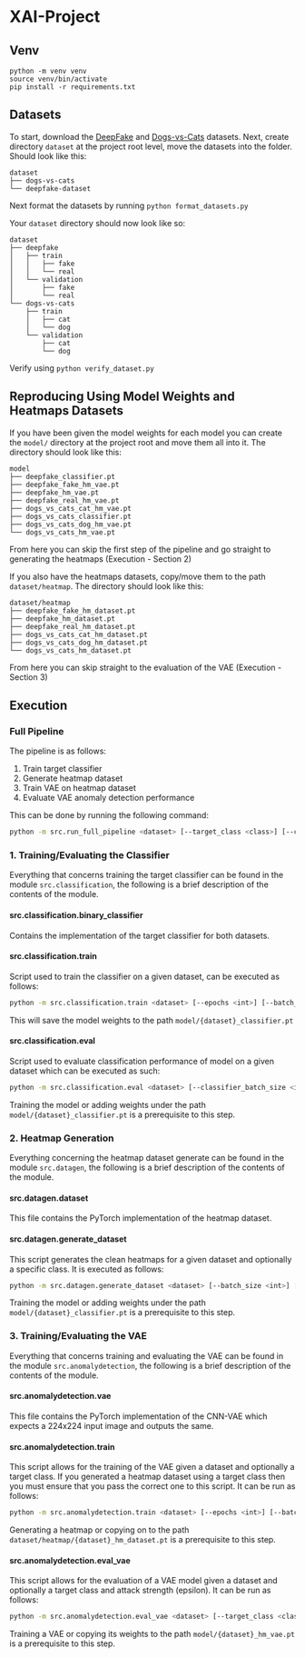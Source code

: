 # XAI-Project
## Venv
```
python -m venv venv  
source venv/bin/activate  
pip install -r requirements.txt
```

## Datasets
To start, download the [DeepFake](https://www.kaggle.com/datasets/itamargr/dfdc-faces-of-the-train-sample/data) and [Dogs-vs-Cats](https://www.kaggle.com/c/dogs-vs-cats/data) datasets. Next, create directory `dataset` at the project root level, move the datasets into the folder. Should look like this:
```
dataset
├── dogs-vs-cats
└── deepfake-dataset
```

Next format the datasets by running `python format_datasets.py`

Your `dataset` directory should now look like so: 

```
dataset
├── deepfake
│   ├── train
│   │   ├── fake
│   │   └── real
│   └── validation
│       ├── fake
│       └── real
└── dogs-vs-cats
    ├── train
    │   ├── cat
    │   └── dog
    └── validation
        ├── cat
        └── dog
```
    
Verify using `python verify_dataset.py`

## Reproducing Using Model Weights and Heatmaps Datasets
If you have been given the model weights for each model you can create the `model/` directory at the project root and move them all into it.
The directory should look like this: 
```
model
├── deepfake_classifier.pt
├── deepfake_fake_hm_vae.pt
├── deepfake_hm_vae.pt
├── deepfake_real_hm_vae.pt
├── dogs_vs_cats_cat_hm_vae.pt
├── dogs_vs_cats_classifier.pt
├── dogs_vs_cats_dog_hm_vae.pt
└── dogs_vs_cats_hm_vae.pt
```

From here you can skip the first step of the pipeline and go straight to generating the heatmaps (Execution - Section 2)

If you also have the heatmaps datasets, copy/move them to the path `dataset/heatmap`. The directory should look like this:

```
dataset/heatmap
├── deepfake_fake_hm_dataset.pt
├── deepfake_hm_dataset.pt
├── deepfake_real_hm_dataset.pt
├── dogs_vs_cats_cat_hm_dataset.pt
├── dogs_vs_cats_dog_hm_dataset.pt
└── dogs_vs_cats_hm_dataset.pt
```

From here you can skip straight to the evaluation of the VAE (Execution - Section 3)

## Execution

### Full Pipeline
The pipeline is as follows:
1. Train target classifier
2. Generate heatmap dataset
3. Train VAE on heatmap dataset
4. Evaluate VAE anomaly detection performance

This can be done by running the following command:

```bash
python -m src.run_full_pipeline <dataset> [--target_class <class>] [--classifier_batch_size <int>] [--vae_batch_size <int>] [--classifier_epochs <int>] [--vae_epochs <int>]
```

### 1. Training/Evaluating the Classifier
Everything that concerns training the target classifier can be found in the module `src.classification`, the following is a brief description of the contents of the module.

#### src.classification.binary_classifier
Contains the implementation of the target classifier for both datasets.

#### src.classification.train
Script used to train the classifier on a given dataset, can be executed as follows: 

```bash
python -m src.classification.train <dataset> [--epochs <int>] [--batch_size <int>] 
```

This will save the model weights to the path `model/{dataset}_classifier.pt`

#### src.classification.eval
Script used to evaluate classification performance of model on a given dataset which can be executed as such:
```bash
python -m src.classification.eval <dataset> [--classifier_batch_size <int>] 
```
Training the model or adding weights under the path `model/{dataset}_classifier.pt` is a prerequisite to this step.

### 2. Heatmap Generation 
Everything concerning the heatmap dataset generate can be found in the module `src.datagen`, the following is a brief description of the contents of the module.

#### src.datagen.dataset
This file contains the PyTorch implementation of the heatmap dataset.

#### src.datagen.generate_dataset
This script generates the clean heatmaps for a given dataset and optionally a specific class. It is executed as follows: 
```bash
python -m src.datagen.generate_dataset <dataset> [--batch_size <int>] [--target_class <class>]
```
Training the model or adding weights under the path `model/{dataset}_classifier.pt` is a prerequisite to this step.

### 3. Training/Evaluating the VAE
Everything that concerns training and evaluating the VAE can be found in the module `src.anomalydetection`, the following is a brief description of the contents of the module.

#### src.anomalydetection.vae
This file contains the PyTorch implementation of the CNN-VAE which expects a 224x224 input image and outputs the same. 

#### src.anomalydetection.train
This script allows for the training of the VAE given a dataset and optionally a target class. If you generated a heatmap dataset using a target class then you must ensure that you pass the correct one to this script. It can be run as follows:
```bash
python -m src.anomalydetection.train <dataset> [--epochs <int>] [--batch_size <int>] [--target_class <class>]
```
Generating a heatmap or copying on to the path `dataset/heatmap/{dataset}_hm_dataset.pt` is a prerequisite to this step.

#### src.anomalydetection.eval_vae
This script allows for the evaluation of a VAE model given a dataset and optionally a target class and attack strength (epsilon). It can be run as follows:
```bash
python -m src.anomalydetection.eval_vae <dataset> [--target_class <class>]
```
Training a VAE or copying its weights to the path `model/{dataset}_hm_vae.pt` is a prerequisite to this step.
